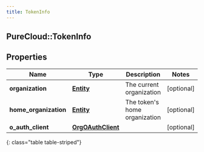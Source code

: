 ```yaml
---
title: TokenInfo
---
```

## PureCloud::TokenInfo

## Properties

|Name | Type | Description | Notes|
|------------ | ------------- | ------------- | -------------|
| **organization** | [**Entity**](Entity.html) | The current organization | [optional] |
| **home_organization** | [**Entity**](Entity.html) | The token&#39;s home organization | [optional] |
| **o_auth_client** | [**OrgOAuthClient**](OrgOAuthClient.html) |  | [optional] |
{: class="table table-striped"}


